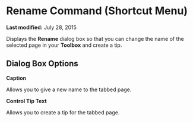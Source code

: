 
# Rename Command (Shortcut Menu)

 **Last modified:** July 28, 2015

Displays the  **Rename** dialog box so that you can change the name of the selected page in your **Toolbox** and create a tip.

## Dialog Box Options

 **Caption**

Allows you to give a new name to the tabbed page.

 **Control Tip Text**

Allows you to create a tip for the tabbed page.

